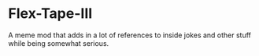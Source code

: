 # Flex-Tape-III
A meme mod that adds in a lot of references to inside jokes and other stuff while being somewhat serious.
